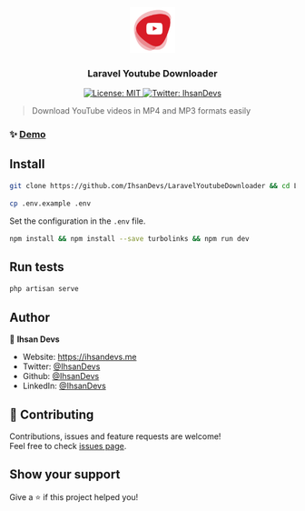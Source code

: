 <div align="center">
<img src="public/assets/img/icons/android-chrome-512x512.png" alt="Logo" width="80" height="80">
<h3>Laravel Youtube Downloader</h1>

<p>
  <a href="#" target="_blank">
    <img alt="License: MIT" src="https://img.shields.io/badge/License-MIT-yellow.svg" />
  </a>
  <a href="https://twitter.com/IhsanDevs" target="_blank">
    <img alt="Twitter: IhsanDevs" src="https://img.shields.io/twitter/follow/IhsanDevs.svg?style=social" />
  </a>
</p>
</div>

> Download YouTube videos in MP4 and MP3 formats easily

### ✨ [Demo](https://youtubedownloader.dbapi.org)

## Install

```sh
git clone https://github.com/IhsanDevs/LaravelYoutubeDownloader && cd LaravelYoutubeDownloader
```

```sh
cp .env.example .env
```

Set the configuration in the `.env` file.

```sh
npm install && npm install --save turbolinks && npm run dev
```

## Run tests

```sh
php artisan serve
```

## Author

👤 **Ihsan Devs**

-   Website: https://ihsandevs.me
-   Twitter: [@IhsanDevs](https://twitter.com/IhsanDevs)
-   Github: [@IhsanDevs](https://github.com/IhsanDevs)
-   LinkedIn: [@IhsanDevs](https://linkedin.com/in/IhsanDevs)

## 🤝 Contributing

Contributions, issues and feature requests are welcome!<br />Feel free to check [issues page](https://github.com/IhsanDevs/LaravelYoutubeDownloader/issues).

## Show your support

Give a ⭐️ if this project helped you!
